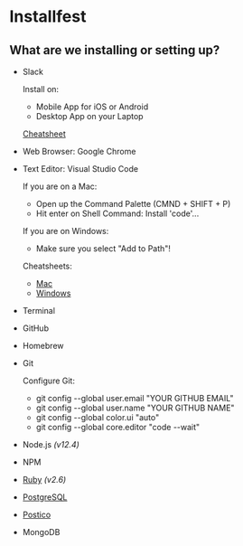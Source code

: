 # Installfest

## What are we installing or setting up?

- Slack

  Install on:
  - Mobile App for iOS or Android
  - Desktop App on your Laptop

  [Cheatsheet](https://get.slack.help/hc/en-us/articles/202288908-Format-your-messages)
- Web Browser: Google Chrome
- Text Editor: Visual Studio Code

  If you are on a Mac:
    - Open up the Command Palette (CMND + SHIFT + P)
    - Hit enter on Shell Command: Install 'code'...

  If you are on Windows:
    - Make sure you select "Add to Path"!

  Cheatsheets:
    - [Mac](https://code.visualstudio.com/shortcuts/keyboard-shortcuts-macos.pdf)
    - [Windows](https://code.visualstudio.com/shortcuts/keyboard-shortcuts-windows.pdf)
- Terminal
- GitHub
- Homebrew
- Git

  Configure Git:

  - git config --global user.email "YOUR GITHUB EMAIL"
  - git config --global user.name "YOUR GITHUB NAME"
  - git config --global color.ui "auto"
  - git config --global core.editor "code --wait"
- Node.js _(v12.4)_
- NPM
- [Ruby](scripts/ruby.sh) _(v2.6)_
- [PostgreSQL](scripts/postgres.sh)
- [Postico](https://eggerapps.at/postico/)
- MongoDB
